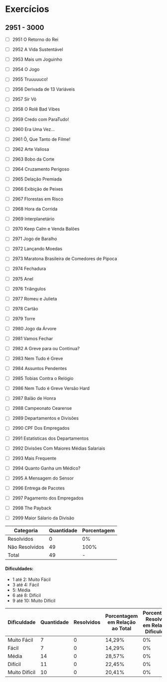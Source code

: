 # Exercícios
## 2951 - 3000

- [ ] 2951	O Retorno do Rei
- [ ] 2952	A Vida Sustentável
- [ ] 2953	Mais um Joguinho
- [ ] 2954	O Jogo
- [ ] 2955	Truuuuuco!
- [ ] 2956	Derivada de 13 Variáveis
- [ ] 2957	Sir Vô
- [ ] 2958	O Rolê Bad Vibes
- [ ] 2959	Credo com ParaTudo!
- [ ] 2960	Era Uma Vez…
- [ ] 2961	Ô, Que Tanto de Filme!
- [ ] 2962	Arte Valiosa
- [ ] 2963	Bobo da Corte
- [ ] 2964	Cruzamento Perigoso
- [ ] 2965	Delação Premiada
- [ ] 2966	Exibição de Peixes
- [ ] 2967	Florestas em Risco
- [ ] 2968	Hora da Corrida
- [ ] 2969	Interplanetário
- [ ] 2970	Keep Calm e Venda Balões
- [ ] 2971	Jogo de Baralho
- [ ] 2972	Lançando Moedas
- [ ] 2973	Maratona Brasileira de Comedores de Pipoca
- [ ] 2974	Fechadura
- [ ] 2975	Anel
- [ ] 2976	Triângulos
- [ ] 2977	Romeu e Julieta
- [ ] 2978	Cartão
- [ ] 2979	Torre
- [ ] 2980	Jogo da Árvore
- [ ] 2981	Vamos Fechar
- [ ] 2982	A Greve para ou Continua?
- [ ] 2983	Nem Tudo é Greve
- [ ] 2984	Assuntos Pendentes
- [ ] 2985	Tobias Contra o Relógio
- [ ] 2986	Nem Tudo é Greve Versão Hard
- [ ] 2987	Balão de Honra
- [ ] 2988	Campeonato Cearense
- [ ] 2989	Departamentos e Divisões
- [ ] 2990	CPF Dos Empregados
- [ ] 2991	Estatísticas dos Departamentos
- [ ] 2992	Divisões Com Maiores Médias Salariais
- [ ] 2993	Mais Frequente
- [ ] 2994	Quanto Ganha um Médico?
- [ ] 2995	A Mensagem do Sensor
- [ ] 2996	Entrega de Pacotes
- [ ] 2997	Pagamento dos Empregados
- [ ] 2998	The Payback
- [ ] 2999	Maior Sálario da Divisão


| Categoria  | Quantidade | Porcentagem |
| ------------- | ------------- | ------------- |
| Resolvidos | 0 | 0% |
| Não Resolvidos  | 49 | 100% |
| Total  | 49 | - |

#### Dificuldades:
- 1 até 2: Muito Fácil
- 3 até 4: Fácil
- 5: Média
- 6 até 8: Difícil
- 9 até 10: Muito Difícil

| Dificuldade | Quantidade | Resolvidos | Porcentagem em Relação ao Total | Porcentagem Resolvidos em Relação à Dificuldade|
| ------------- | ------------- | ------------- | ------------- | ------------- |
| Muito Fácil | 7 | 0 | 14,29% | 0% |
| Fácil | 7 | 0 | 14,29% | 0% |
| Média | 14 | 0 | 28,57% | 0% |
| Difícil | 11 | 0 | 22,45% | 0% |
| Muito Difícil | 10 | 0 | 20,41% | 0% |

